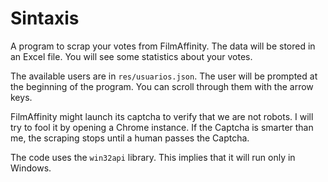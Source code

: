 # Sintaxis

A program to scrap your votes from FilmAffinity.
The data will be stored in an Excel file.
You will see some statistics about your votes.

The available users are in `res/usuarios.json`.
The user will be prompted at the beginning of the program.
You can scroll through them with the arrow keys.

FilmAffinity might launch its captcha to verify that we are not robots.
I will try to fool it by opening a Chrome instance.
If the Captcha is smarter than me, the scraping stops until a human passes the Captcha.

The code uses the `win32api` library.
This implies that it will run only in Windows.
